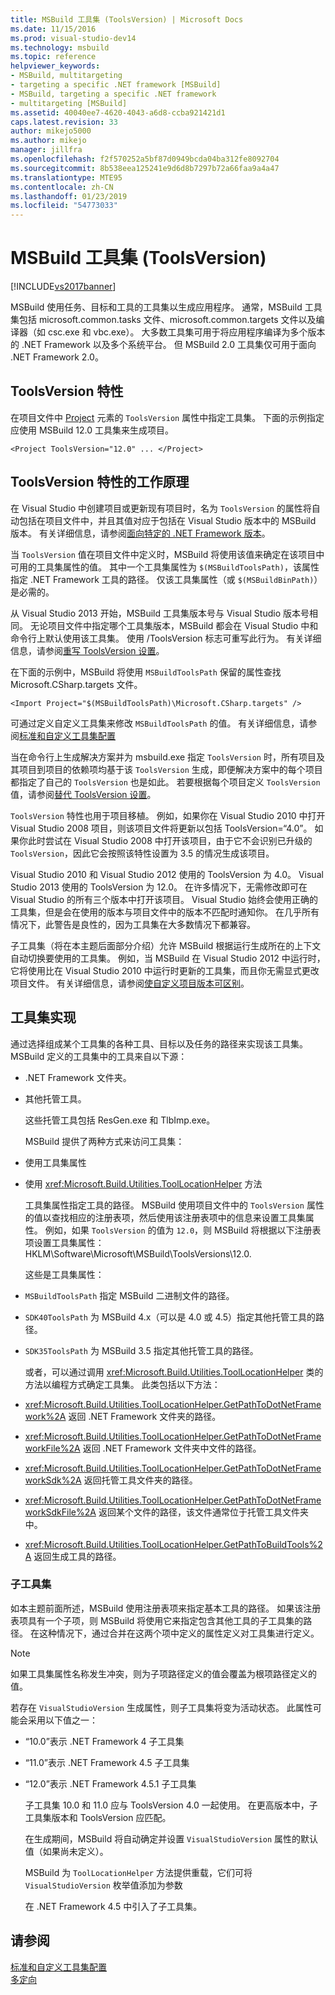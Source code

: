```yaml
---
title: MSBuild 工具集 (ToolsVersion) | Microsoft Docs
ms.date: 11/15/2016
ms.prod: visual-studio-dev14
ms.technology: msbuild
ms.topic: reference
helpviewer_keywords:
- MSBuild, multitargeting
- targeting a specific .NET framework [MSBuild]
- MSBuild, targeting a specific .NET framework
- multitargeting [MSBuild]
ms.assetid: 40040ee7-4620-4043-a6d8-ccba921421d1
caps.latest.revision: 33
author: mikejo5000
ms.author: mikejo
manager: jillfra
ms.openlocfilehash: f2f570252a5bf87d0949bcda04ba312fe8092704
ms.sourcegitcommit: 8b538eea125241e9d6d8b7297b72a66faa9a4a47
ms.translationtype: MTE95
ms.contentlocale: zh-CN
ms.lasthandoff: 01/23/2019
ms.locfileid: "54773033"
---
```

# <a name="msbuild-toolset-toolsversion"></a>MSBuild 工具集 (ToolsVersion)
[!INCLUDE[vs2017banner](../includes/vs2017banner.md)]

  
MSBuild 使用任务、目标和工具的工具集以生成应用程序。 通常，MSBuild 工具集包括 microsoft.common.tasks 文件、microsoft.common.targets 文件以及编译器（如 csc.exe 和 vbc.exe）。 大多数工具集可用于将应用程序编译为多个版本的 .NET Framework 以及多个系统平台。 但 MSBuild 2.0 工具集仅可用于面向 .NET Framework 2.0。  
  
## <a name="toolsversion-attribute"></a>ToolsVersion 特性  
 在项目文件中 [Project](../msbuild/project-element-msbuild.md) 元素的 `ToolsVersion` 属性中指定工具集。 下面的示例指定应使用 MSBuild 12.0 工具集来生成项目。  
  
```  
<Project ToolsVersion="12.0" ... </Project>  
```  
  
## <a name="how-the-toolsversion-attribute-works"></a>ToolsVersion 特性的工作原理  
 在 Visual Studio 中创建项目或更新现有项目时，名为 `ToolsVersion` 的属性将自动包括在项目文件中，并且其值对应于包括在 Visual Studio 版本中的 MSBuild 版本。 有关详细信息，请参阅[面向特定的 .NET Framework 版本](../ide/targeting-a-specific-dotnet-framework-version.md)。  
  
 当 `ToolsVersion` 值在项目文件中定义时，MSBuild 将使用该值来确定在该项目中可用的工具集属性的值。 其中一个工具集属性为 `$(MSBuildToolsPath)`，该属性指定 .NET Framework 工具的路径。 仅该工具集属性（或 `$(MSBuildBinPath)`）是必需的。  
  
 从 Visual Studio 2013 开始，MSBuild 工具集版本号与 Visual Studio 版本号相同。 无论项目文件中指定哪个工具集版本，MSBuild 都会在 Visual Studio 中和命令行上默认使用该工具集。  使用 /ToolsVersion 标志可重写此行为。 有关详细信息，请参阅[重写 ToolsVersion 设置](../msbuild/overriding-toolsversion-settings.md)。  
  
 在下面的示例中，MSBuild 将使用 `MSBuildToolsPath` 保留的属性查找 Microsoft.CSharp.targets 文件。  
  
```  
<Import Project="$(MSBuildToolsPath)\Microsoft.CSharp.targets" />  
```  
  
 可通过定义自定义工具集来修改 `MSBuildToolsPath` 的值。 有关详细信息，请参阅[标准和自定义工具集配置](../msbuild/standard-and-custom-toolset-configurations.md)  
  
 当在命令行上生成解决方案并为 msbuild.exe 指定 `ToolsVersion` 时，所有项目及其项目到项目的依赖项均基于该 `ToolsVersion` 生成，即便解决方案中的每个项目都指定了自己的 `ToolsVersion` 也是如此。 若要根据每个项目定义 `ToolsVersion` 值，请参阅[替代 ToolsVersion 设置](../msbuild/overriding-toolsversion-settings.md)。  
  
 `ToolsVersion` 特性也用于项目移植。 例如，如果你在 Visual Studio 2010 中打开 Visual Studio 2008 项目，则该项目文件将更新以包括 ToolsVersion=“4.0”。 如果你此时尝试在 Visual Studio 2008 中打开该项目，由于它不会识别已升级的 `ToolsVersion`，因此它会按照该特性设置为 3.5 的情况生成该项目。  
  
 Visual Studio 2010 和 Visual Studio 2012 使用的 ToolsVersion 为 4.0。 Visual Studio 2013 使用的 ToolsVersion 为 12.0。 在许多情况下，无需修改即可在 Visual Studio 的所有三个版本中打开该项目。 Visual Studio 始终会使用正确的工具集，但是会在使用的版本与项目文件中的版本不匹配时通知你。 在几乎所有情况下，此警告是良性的，因为工具集在大多数情况下都兼容。  
  
 子工具集（将在本主题后面部分介绍）允许 MSBuild 根据运行生成所在的上下文自动切换要使用的工具集。 例如，当 MSBuild 在 Visual Studio 2012 中运行时，它将使用比在 Visual Studio 2010 中运行时更新的工具集，而且你无需显式更改项目文件。 有关详细信息，请参阅[使自定义项目版本可区别](../misc/making-custom-projects-version-aware.md)。  
  
## <a name="toolset-implementation"></a>工具集实现  
 通过选择组成某个工具集的各种工具、目标以及任务的路径来实现该工具集。 MSBuild 定义的工具集中的工具来自以下源：  
  
- .NET Framework 文件夹。  
  
- 其他托管工具。  
  
  这些托管工具包括 ResGen.exe 和 TlbImp.exe。  
  
  MSBuild 提供了两种方式来访问工具集：  
  
- 使用工具集属性  
  
- 使用 <xref:Microsoft.Build.Utilities.ToolLocationHelper> 方法  
  
  工具集属性指定工具的路径。 MSBuild 使用项目文件中的 `ToolsVersion` 属性的值以查找相应的注册表项，然后使用该注册表项中的信息来设置工具集属性。 例如，如果 `ToolsVersion` 的值为 `12.0`，则 MSBuild 将根据以下注册表项设置工具集属性：HKLM\Software\Microsoft\MSBuild\ToolsVersions\12.0.  
  
  这些是工具集属性：  
  
- `MSBuildToolsPath` 指定 MSBuild 二进制文件的路径。  
  
- `SDK40ToolsPath` 为 MSBuild 4.x（可以是 4.0 或 4.5）指定其他托管工具的路径。  
  
- `SDK35ToolsPath` 为 MSBuild 3.5 指定其他托管工具的路径。  
  
  或者，可以通过调用 <xref:Microsoft.Build.Utilities.ToolLocationHelper> 类的方法以编程方式确定工具集。 此类包括以下方法：  
  
- <xref:Microsoft.Build.Utilities.ToolLocationHelper.GetPathToDotNetFramework%2A> 返回 .NET Framework 文件夹的路径。  
  
- <xref:Microsoft.Build.Utilities.ToolLocationHelper.GetPathToDotNetFrameworkFile%2A> 返回 .NET Framework 文件夹中文件的路径。  
  
- <xref:Microsoft.Build.Utilities.ToolLocationHelper.GetPathToDotNetFrameworkSdk%2A> 返回托管工具文件夹的路径。  
  
- <xref:Microsoft.Build.Utilities.ToolLocationHelper.GetPathToDotNetFrameworkSdkFile%2A> 返回某个文件的路径，该文件通常位于托管工具文件夹中。  
  
- <xref:Microsoft.Build.Utilities.ToolLocationHelper.GetPathToBuildTools%2A> 返回生成工具的路径。  
  
### <a name="sub-toolsets"></a>子工具集  
 如本主题前面所述，MSBuild 使用注册表项来指定基本工具的路径。 如果该注册表项具有一个子项，则 MSBuild 将使用它来指定包含其他工具的子工具集的路径。 在这种情况下，通过合并在这两个项中定义的属性定义对工具集进行定义。  
  
> [!NOTE]
>  如果工具集属性名称发生冲突，则为子项路径定义的值会覆盖为根项路径定义的值。  
  
 若存在 `VisualStudioVersion` 生成属性，则子工具集将变为活动状态。 此属性可能会采用以下值之一：  
  
- “10.0”表示 .NET Framework 4 子工具集  
  
- “11.0”表示 .NET Framework 4.5 子工具集  
  
- “12.0”表示 .NET Framework 4.5.1 子工具集  
  
  子工具集 10.0 和 11.0 应与 ToolsVersion 4.0 一起使用。 在更高版本中，子工具集版本和 ToolsVersion 应匹配。  
  
  在生成期间，MSBuild 将自动确定并设置 `VisualStudioVersion` 属性的默认值（如果尚未定义）。  
  
  MSBuild 为 `ToolLocationHelper` 方法提供重载，它们可将 `VisualStudioVersion` 枚举值添加为参数  
  
  在 .NET Framework 4.5 中引入了子工具集。  
  
## <a name="see-also"></a>请参阅  
 [标准和自定义工具集配置](../msbuild/standard-and-custom-toolset-configurations.md)   
 [多定向](../msbuild/msbuild-multitargeting-overview.md)
